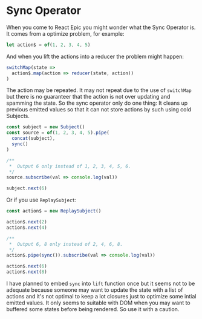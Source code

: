 # Sync Operator

When you come to React Epic you might wonder what the Sync Operator is. It comes from a optimize problem, for example:

```jsx
let action$ = of(1, 2, 3, 4, 5)
```

And when you lift the actions into a reducer the problem might happen:

```jsx
switchMap(state =>
  action$.map(action => reducer(state, action))
)
```

The action may be repeated. It may not repeat due to the use of `switchMap` but there is no guaranteer that the action is not over updating and spamming the state. So the sync operator only do one thing: It cleans up previous emitted values so that it can not store actions by such using cold Subjects.

```jsx
const subject = new Subject()
const source = of(1, 2, 3, 4, 5).pipe(
  concat(subject),
  sync()
)

/**
 *  Output 6 only instead of 1, 2, 3, 4, 5, 6.
 */
source.subscribe(val => console.log(val))

subject.next(6)
```

Or if you use `ReplaySubject`:

```jsx
const action$ = new ReplaySubject()

action$.next(2)
action$.next(4)

/**
 *  Output 6, 8 only instead of 2, 4, 6, 8.
 */
action$.pipe(sync()).subscribe(val => console.log(val))

action$.next(6)
action$.next(8)
```

I have planned to embed `sync` into `lift` function once but it seems not to be adequate because someone may want to update the state with a list of actions and it's not optimal to keep a lot closures just to optimize some intial emitted values. It only seems to suitable with DOM when you may want to buffered some states before being rendered. So use it with a caution.
